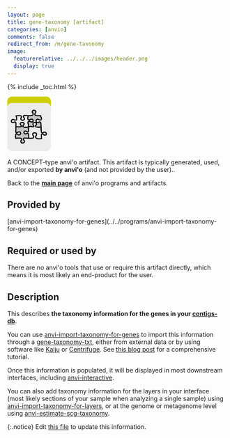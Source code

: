 ```yaml
---
layout: page
title: gene-taxonomy [artifact]
categories: [anvio]
comments: false
redirect_from: /m/gene-taxonomy
image:
  featurerelative: ../../../images/header.png
  display: true
---
```



{% include _toc.html %}


<img src="../../images/icons/CONCEPT.png" alt="CONCEPT" style="width:100px; border:none" />

A CONCEPT-type anvi'o artifact. This artifact is typically generated, used, and/or exported **by anvi'o** (and not provided by the user)..

Back to the **[main page](../../)** of anvi'o programs and artifacts.

## Provided by


<p style="text-align: left" markdown="1"><span class="artifact-p">[anvi-import-taxonomy-for-genes](../../programs/anvi-import-taxonomy-for-genes)</span></p>


## Required or used by


There are no anvi'o tools that use or require this artifact directly, which means it is most likely an end-product for the user.


## Description

This describes **the taxonomy information for the genes in your <span class="artifact-n">[contigs-db](/software/anvio/help/main/artifacts/contigs-db)</span>**. 

You can use <span class="artifact-n">[anvi-import-taxonomy-for-genes](/software/anvio/help/main/programs/anvi-import-taxonomy-for-genes)</span> to import this information through a <span class="artifact-n">[gene-taxonomy-txt](/software/anvio/help/main/artifacts/gene-taxonomy-txt)</span>, either from external data or by using software like [Kaiju](https://github.com/bioinformatics-centre/kaiju) or [Centrifuge](https://github.com/infphilo/centrifuge). See [this blog post](http://merenlab.org/2016/06/18/importing-taxonomy/) for a comprehensive tutorial. 

Once this information is populated, it will be displayed in most downstream interfaces, including <span class="artifact-n">[anvi-interactive](/software/anvio/help/main/programs/anvi-interactive)</span>. 

You can also add taxonomy information for the layers in your interface (most likely sections of your sample when analyzing a single sample) using <span class="artifact-n">[anvi-import-taxonomy-for-layers](/software/anvio/help/main/programs/anvi-import-taxonomy-for-layers)</span>, or at the genome or metagenome level using <span class="artifact-n">[anvi-estimate-scg-taxonomy](/software/anvio/help/main/programs/anvi-estimate-scg-taxonomy)</span>. 


{:.notice}
Edit [this file](https://github.com/merenlab/anvio/tree/master/anvio/docs/artifacts/gene-taxonomy.md) to update this information.

